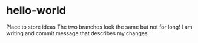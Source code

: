 hello-world
===========

Place to store ideas
The two branches look the same but not for long!
I am writing and commit message that describes my changes

